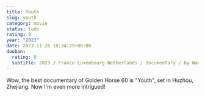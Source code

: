 ```yaml
---
title: Youth
slug: youth
category: movie
status: todo
rating: 0
year: "2023"
date: 2023-11-26 18:34:29+08:00
douban:
  rating: 8
  subtitle: 2023 / France Luxembourg Netherlands / Documentary / by Wang Bing
---
```


Wow, the best documentary of Golden Horse 60 is "Youth", set in Huzhou, Zhejiang. Now I'm even more intrigued!

